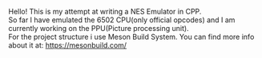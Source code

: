 Hello! This is my attempt at writing a NES Emulator in CPP.  
So far I have emulated the 6502 CPU(only official opcodes) and I am currently working on the PPU(Picture processing unit).  
For the project structure i use Meson Build System. You can find more info about it at: https://mesonbuild.com/  
